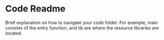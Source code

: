 # Code Readme

Brief explanation on how to navigate your code folder. For example, main consists of the entry function, and lib are where the resource libraries are located.
